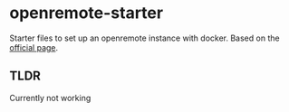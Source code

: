 # openremote-starter

Starter files to set up an openremote instance with docker. Based on the [official page][1].

## TLDR

Currently not working

<!-- Links -->

[1]: https://github.com/openremote/openremote
